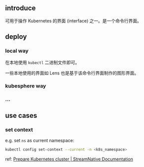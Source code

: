 
## introduce

可用于操作 Kubernetes 的界面 (interface) 之一。是一个命令行界面。


## deploy

### local way

在本地使用 `kubectl` 二进制文件即可。

一些本地使用的界面如 Lens 也是基于该命令行界面制作的图形界面。

### kubesphere way

### ...

## use cases

### set context

e.g. set `ns` as current namespace: 

~~~ sh
kubectl config set-context --current -n <k8s_namespace>
~~~

[docs-streamnative-prepare-kube]: https://docs.streamnative.io/platform/latest/operator-guides/sn-prepare

ref: [Prepare Kubernetes cluster | StreamNative Documentation][docs-streamnative-prepare-kube]

